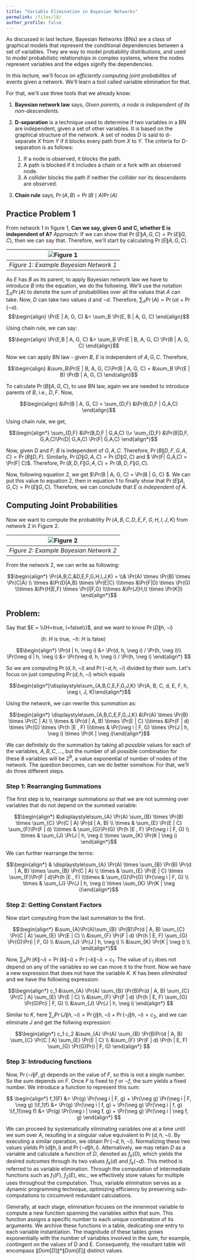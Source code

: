 ```yaml
---
title: "Variable Elimination in Bayesian Networks"
permalink: /files/l8/
author_profile: false
---
```


As discussed in last lecture, Bayesian Networks (BNs) are a class of graphical models that represent the conditional dependencies between a set of variables. They are way to model probability distributions, and used to model probabilistic relationships in complex systems, where the nodes represent variables and the edges signify the dependencies.

In this lecture, we'll focus on *efficiently computing joint probabilites* of events given a network. We'll learn a tool called variable elimination for that.

For that, we'll use three tools that we already know:

1. **Bayesian network law** says, *Given parents, a node is independent of its non-descendents.*

2. **D-separation** is a technique used to determine if two variables in a BN are independent, given a set of other variables. It is based on the graphical structure of the network. A set of nodes $D$ is said to d-separate $X$ from $Y$ if it blocks every path from $X$ to $Y$. The criteria for D-separation is as follows:

    1. If a node is observed, it blocks the path.
    2. A path is blocked if it includes a chain or a fork with an observed node.
    3. A collider blocks the path if neither the collider nor its descendants are observed.

3. **Chain rule** says, ${\displaystyle \Pr (A, B)=\Pr (B\mid A)\Pr (A)}$

## Practice Problem 1
From network 1 in figure 1, **Can we say, given G and C, whether E is independent of A?**
*Approach:* If we can show that $\Pr(E \| A, G, C) = \Pr(E \| G, C)$, then we can say that. Therefore, we'll start by calculating $\Pr(E \| A, G, C)$.

| ![Figure 1](/images/markdown-images/L8/network-0.png) |
|:--:|
| *Figure 1: Example Bayesian Network 1* |

As $E$ has $B$ as its parent, to apply Bayesian network law we have to introduce $B$ into the equation, we do the following. We'll use the notation $\displaystyle\sum_{A} \Pr(A)$ to denote the sum of probabilities over all the values that $A$ can take. Now, $D$ can take two values $d$ and $\neg d$.  Therefore, $\displaystyle\sum_{A} \Pr(A) = \Pr(a) + \Pr(\neg a)$.
$$\begin{align}
\Pr(E | A, G, C) &= \sum_B \Pr(E, B | A, G, C)
\end{align}$$

Using chain rule, we can say:

$$\begin{align}
\Pr(E,B | A, G, C) &= \sum_B \Pr(E | B, A, G, C) \Pr(B | A, G, C)
\end{align}$$

Now we can apply BN law - given $B$, $E$ is independent of $A,G,C$. Therefore,

$$\begin{align}
&\sum_B\Pr(E | B, A, G, C)\Pr(B | A, G, C) = &\sum_B \Pr(E | B) \Pr(B | A, G, C)
\end{align}$$

To calculate $\Pr(B \| A, G, C)$, to use BN law, again we are needed to introduce parents of $B$, i.e., $D,F$. Now,


$$\begin{align}
&\Pr(B | A, G, C) = \sum_{D,F} &\Pr(B,D,F | G,A,C)
\end{align}$$

Using chain rule, we get,

$$\begin{align*}
 \sum_{D,F} &\Pr(B,D,F | G,A,C)
 \\=  \sum_{D,F} &\Pr(B|D,F, G,A,C)\Pr(D| G,A,C) \Pr(F| G,A,C)
\end{align*}$$

Now, given $D$ and $F$; $B$ is independent of $G,A,C$.  Therefore, $\Pr(B\|D,F, G,A,C) = \Pr(B\|D,F)$. Similarly, $\Pr(D\| G,A,C)= \Pr(D\| G,C)$ and $ \Pr(F\| G,A,C) = \Pr(F\| C)$. Therefore, $\Pr(B,D,F \| G,A,C) = \Pr(B,D,F \| G,C)$.

Now, following equation 2, we get $\Pr(B \| A, G, C) = \Pr(B \| G, C) $. We can put this value to equation 2, then in equation 1 to finally show that $\Pr(E \| A, G, C) = \Pr(E \| G, C)$. Therefore, we can conclude that *E is independent of A*.

<!-- We get the required values from the table, therefore we can get the value of $\Pr(E \| A, G, C)$. -->

## Computing Joint Probabilities

Now we want to compute the probability $\Pr(A,B,C,D,E,F,G,H,I,J,K)$ from network 2 in Figure 2.

| ![Figure 2](/images/markdown-images/L8/network-1.png) |
|:--:|
| *Figure 2: Example Bayesian Network 2* |

From the network 2, we can write as following:

$$\begin{align*}
\Pr(A,B,C,&D,E,F,G,H,I,J,K) =
\\&  \Pr(A)
\times \Pr(B)
\times \Pr(C|A)
\\ \times &\Pr(D|A,B)
\times \Pr(E|C)
\\\times &\Pr(F|D)
\times \Pr(G)
\\\times &\Pr(H|E,F)
\times \Pr(I|F,G)
\\\times &\Pr(J|H,I)
\times \Pr(K|I)
\end{align*}$$

## Problem:

Say that $E = \\{H=true, I=false\\}$, and we want to know $\Pr(D \| h, \neg i)$

$~~~~~~~~~~~~~~~~~~~~~~~~(h$: $H$ is true, $\neg h$: $H$ is false$)$



$$\begin{align*}
\Pr(d | h, \neg i) &= \Pr(d, h, \neg i) / \Pr(h, \neg i)\\
\Pr(\neg d | h, \neg i) &= \Pr(\neg d, h, \neg i) / \Pr(h, \neg i)
\end{align*}
$$



So we are computing $\Pr(d, h, \neg i)$ and $\Pr(\neg d, h, \neg i)$ divided by their sum. Let's focus on just computing $\Pr(d, h, \neg i)$ which equals

$$\begin{align*}\displaystyle\sum_{A,B,C,E,F,G,J,K}  \Pr(A, B, C, d, E, F, h, \neg i, J, K)\end{align*}$$


Using the network, we can rewrite this summation as:

$$\begin{align*}
\displaystyle\sum_{A,B,C,E,F,G,J,K} &\Pr(A) \times \Pr(B) \times \Pr(C | A)
\\  \times & \Pr(d | A, B) \times \Pr(E | C)
\\\times &\Pr(F | d) \times \Pr(G) \times \Pr(h |E , F)
\\\times & \Pr(\neg i | F, G) \times \Pr(J | h, \neg i) \times \Pr(K | \neg i)\end{align*}$$

We can definitely do the summation by taking all possible values for each of the variables, $A,B,C,\dots$, but the number of all possible combination for these 8 variables will be $2^8$, a value exponential of number of nodes of the network. The question becomes, can we do better somehow. For that, we'll do three different steps.

### Step 1: Rearranging Summations
The first step is to, rearrange summations so that we are not summing over variables that do not depend on the summed variable:

$$\begin{align*}
&\displaystyle\sum_{A}  \Pr(A) \sum_{B} \times \Pr(B) \times \sum_{C} \Pr(C | A) \Pr(d | A, B)
\\  \times &  \sum_{E} \Pr(E | C)
 \sum_{F}\Pr(F | d)
 \\\times & \sum_{G}\Pr(G)  \Pr(h |E , F) \Pr(\neg i | F, G)
\\  \times & \sum_{J} \Pr(J | h, \neg i) \times \sum_{K} \Pr(K | \neg i)
\end{align*}$$

We can further rearrange the terms:

$$\begin{align*}
& \displaystyle\sum_{A} \Pr(A) \times \sum_{B}   \Pr(B) \Pr(d | A, B) \times \sum_{B} \Pr(C | A)
\\  \times &  \sum_{E} \Pr(E | C) \times
 \sum_{F}\Pr(F | d)\Pr(h |E , F)
 \\\times & \sum_{G}\Pr(G)   \Pr(\neg i | F, G)
\\  \times & \sum_{J} \Pr(J | h, \neg i) \times \sum_{K} \Pr(K | \neg i)\end{align*}$$

### Step 2: Getting Constant Factors

Now start computing from the last summation to the first.

$$\begin{align*}
&\sum_{A}\Pr(A)\sum_{B} \Pr(B)\Pr(d | A, B) \sum_{C} \Pr(C | A) \sum_{E} \Pr(E | C) \\
&\sum_{F} \Pr(F | d) \Pr(h | E, F) \sum_{G} \Pr(G)\Pr(i | F, G) \\
&\sum_{J} \Pr(J | h, \neg i) \\
&\sum_{K} \Pr(K | \neg i) \\
\end{align*}$$

Now, $\displaystyle\sum_{A} \Pr(K \| \neg i) = \Pr(k \| \neg i) + \Pr(\neg k \| \neg i) = c_1$. The value of $c_1$ does not depend on any of the variables so we can move it to the front. Now we have a new expression that does not have the variable $K$.  $K$ has been *eliminated* and we have the following expression:

$$\begin{align*}
c_1 &\sum_{A} \Pr(A) \sum_{B} \Pr(B)Pr(d | A, B) \sum_{C} \Pr(C | A) \sum_{E} \Pr(E | C) \\
&\sum_{F} \Pr(F | d) \Pr(h | E, F) \sum_{G} \Pr(G)Pr(i | F, G) \\
&\sum_{J} \Pr(J | h, \neg i)
\end{align*}
$$

Similar to $K$, here $\sum_{J} \Pr(J \| h, \neg i) = \Pr(j \| h, \neg i) + \Pr(\neg j \| h, \neg i) = c_2$, and we can  eliminate  $J$ and get the follwing expression:

$$\begin{align*}
c_1 c_2 &\sum_{A} \Pr(A) \sum_{B} \Pr(B)Pr(d | A, B) \sum_{C} \Pr(C | A) \sum_{E} \Pr(E | C) \\
&\sum_{F} \Pr(F | d) \Pr(h | E, F) \sum_{G} \Pr(G)Pr(i | F, G)
\end{align*}
$$

### Step 3: Introducing functions

Now, $\Pr(\neg i \| F, g)$ depends on the value of $F$, so this is not a single number. So the sum depends on $F$. Once $F$ is fixed to $f$ or $\neg f$, the sum yields a fixed number. We introduce a function to represent this sum:

$$
\begin{align*}
f_1(F) &= \Pr(g) \Pr(\neg i | F, g) + \Pr(\neg g) \Pr(\neg i | F, \neg g)
\\f_1(f) &= \Pr(g) \Pr(\neg i | f, g) + \Pr(\neg g) \Pr(\neg i | f, g)
\\f_1(\neg f)  &= \Pr(g) \Pr(\neg i | \neg f, g) + \Pr(\neg g) \Pr(\neg i | \neg f, g)
\end{align*}
$$

We can proceed by systematically eliminating variables one at a time until we sum over $A$, resulting in a singular value equivalent to $\Pr(d, h, \neg i)$. By executing a similar operation, we obtain $\Pr(\neg d, h, \neg i)$. Normalizing these two values yields $\Pr(d \| h, i)$ and $\Pr(\neg d \| h, i)$. Alternatively, we may retain $D$ as a variable and calculate a function of $D$, denoted as $f_k(D)$, which yields the desired outcomes through its two values $f_k(d)$ and $f_k(\neg d)$. This method is referred to as variable elimination. Through the computation of intermediate functions such as $f_1(F)$, $f_2(E)$, etc., we effectively store values for multiple uses throughout the computation. Thus, variable elimination serves as a dynamic programming technique, optimizing efficiency by preserving sub-computations to circumvent redundant calculations.

Generally, at each stage, elimination focuses on the innermost variable to compute a new function spanning the variables within that sum. This function assigns a specific number to each unique combination of its arguments. We archive these functions in a table, dedicating one entry to each variable instantiation. The magnitude of these tables grows exponentially with the number of variables involved in the sum, for example, contingent on the values of D and E. Consequently, the resultant table will encompass $\|Dom[D]\|*\|Dom[E]\|$ distinct values.


